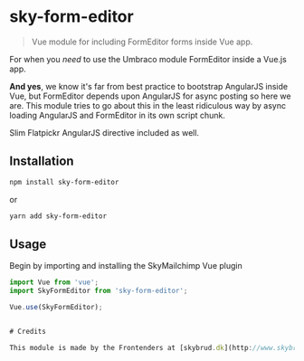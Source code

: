 # sky-form-editor
> Vue module for including FormEditor forms inside Vue app.

For when you _need_ to use the Umbraco module FormEditor inside a Vue.js app.

**And yes**, we know it's far from best practice to bootstrap AngularJS inside Vue, but FormEditor depends upon AngularJS for async posting so here we are. This module tries to go about this in the least ridiculous way by async loading AngularJS and FormEditor in its own script chunk.

Slim Flatpickr AngularJS directive included as well.

## Installation
```bash
npm install sky-form-editor
```
or
```bash
yarn add sky-form-editor
```

## Usage
Begin by importing and installing the SkyMailchimp Vue plugin
```js
import Vue from 'vue';
import SkyFormEditor from 'sky-form-editor';

Vue.use(SkyFormEditor);


# Credits

This module is made by the Frontenders at [skybrud.dk](http://www.skybrud.dk/). Feel free to use it in any way you want. Feedback, questions and bugreports should be posted as issues. Pull-requests appreciated!
